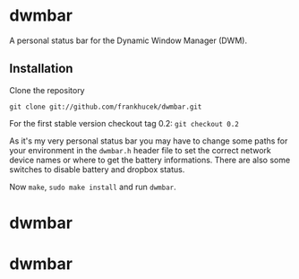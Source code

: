 # dwmbar

A personal status bar for the Dynamic Window Manager (DWM).

## Installation

Clone the repository

```git clone git://github.com/frankhucek/dwmbar.git```

For the first stable version checkout tag 0.2:
`git checkout 0.2`

As it's my very personal status bar you may have to change
some paths for your environment in the `dwmbar.h` header file
to set the correct network device names or where to get the
battery informations.
There are also some switches to disable battery and dropbox status.

Now `make`, `sudo make install` and run `dwmbar`.

# dwmbar
# dwmbar
